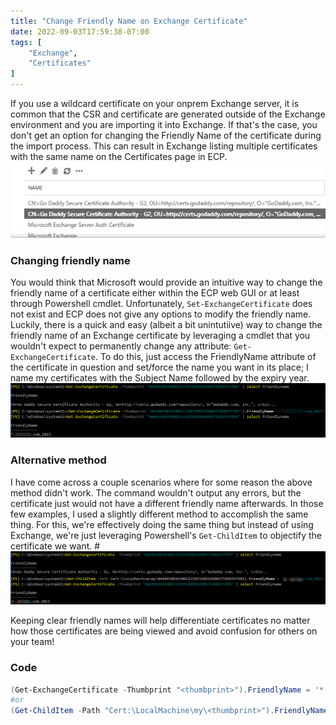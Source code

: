 ```yaml
---
title: "Change Friendly Name on Exchange Certificate"
date: 2022-09-03T17:59:38-07:00
tags: [
    "Exchange",
    "Certificates"
]
---
```


If you use a wildcard certificate on your onprem Exchange server, it is common that the CSR and certificate are generated outside of the Exchange environment and you are importing it into Exchange. If that's the case, you don't get an option for changing the Friendly Name of the certificate during the import process. This can result in Exchange listing multiple certificates with the same name on the Certificates page in ECP.
![](dup-cert-names.png)

### Changing friendly name
You would think that Microsoft would provide an intuitive way to change the friendly name of a certificate either within the ECP web GUI or at least through Powershell cmdlet. Unfortunately, `Set-ExchangeCertificate` does not exist and ECP does not give any options to modify the friendly name. Luckily, there is a quick and easy (albeit a bit unintutiive) way to change the friendly name of an Exchange certificate by leveraging a cmdlet that you wouldn't expect to permanently change any attribute: `Get-ExchangeCertificate`. To do this, just access the FriendlyName attribute of the certificate in question and set/force the name you want in its place; I name my certificates with the Subject Name followed by the expiry year.
![](cert-before-during-after.png)

### Alternative method
I have come across a couple scenarios where for some reason the above method didn't work. The command wouldn't output any errors, but the certificate just would not have a different friendly name afterwards. In those few examples, I used a slightly different method to accomplish the same thing. For this, we're effectively doing the same thing but instead of using Exchange, we're just leveraging Powershell's `Get-ChildItem` to objectify the certificate we want.
#![](cert-gci-before-during-after.png)

Keeping clear friendly names will help differentiate certificates no matter how those certificates are being viewed and avoid confusion for others on your team!

### Code
```powershell
(Get-ExchangeCertificate -Thumbprint "<thumbprint>").FriendlyName = '*.domain.com_2023'
#or
(Get-ChildItem -Path "Cert:\LocalMachine\my\<thumbprint>").FriendlyName = '*.domain.com_2023'
```